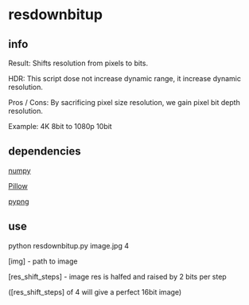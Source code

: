 # resdownbitup


## info
Result: Shifts resolution from pixels to bits.

HDR: This script dose not increase dynamic range, it increase dynamic resolution.

Pros / Cons: By sacrificing pixel size resolution, we gain pixel bit depth resolution.

Example: 4K 8bit to 1080p 10bit

## dependencies
[numpy](http://www.numpy.org/)

[Pillow](https://python-pillow.org/)

[pypng](https://pypi.python.org/pypi/pypng)


## use
python resdownbitup.py image.jpg 4

[img] - path to image

[res_shift_steps] - image res is halfed and raised by 2 bits per step

([res_shift_steps] of 4 will give a perfect 16bit image)
